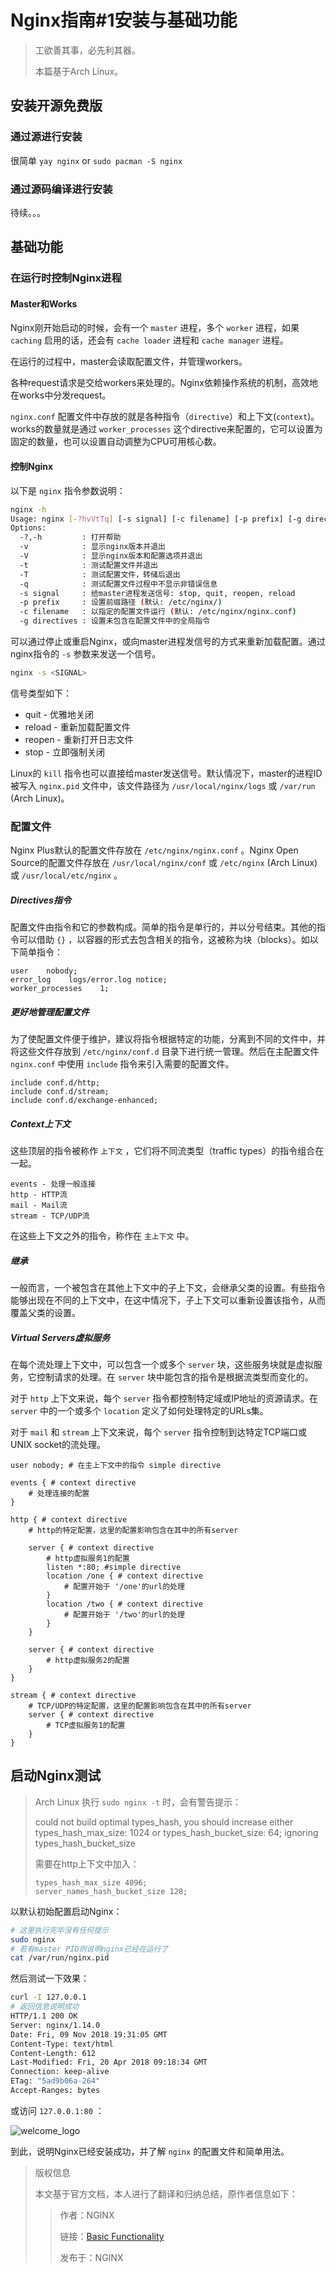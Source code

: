 # Nginx指南#1安装与基础功能

> 工欲善其事，必先利其器。
>
> 本篇基于Arch Linux。



## 安装开源免费版

### 通过源进行安装

很简单 `yay nginx` or `sudo pacman -S nginx`

### 通过源码编译进行安装

待续。。。  



## 基础功能

### 在运行时控制Nginx进程

#### Master和Works

Nginx刚开始启动的时候，会有一个 `master` 进程，多个 `worker` 进程，如果 `caching` 启用的话，还会有 `cache loader` 进程和 `cache manager` 进程。  

在运行的过程中，master会读取配置文件，并管理workers。  

各种request请求是交给workers来处理的。Nginx依赖操作系统的机制，高效地在works中分发request。

`nginx.conf` 配置文件中存放的就是各种指令（`directive`）和上下文(`context`)。works的数量就是通过 `worker_processes` 这个directive来配置的，它可以设置为固定的数量，也可以设置自动调整为CPU可用核心数。  


#### 控制Nginx

以下是 `nginx` 指令参数说明：

```bash
nginx -h
Usage: nginx [-?hvVtTq] [-s signal] [-c filename] [-p prefix] [-g directives]
Options:
  -?,-h         : 打开帮助
  -v            : 显示nginx版本并退出
  -V            : 显示nginx版本和配置选项并退出
  -t            : 测试配置文件并退出
  -T            : 测试配置文件，转储后退出
  -q            : 测试配置文件过程中不显示非错误信息
  -s signal     : 给master进程发送信号: stop, quit, reopen, reload
  -p prefix     : 设置前缀路径 (默认: /etc/nginx/)
  -c filename   : 以指定的配置文件运行 (默认: /etc/nginx/nginx.conf)
  -g directives : 设置未包含在配置文件中的全局指令
```

可以通过停止或重启Nginx，或向master进程发信号的方式来重新加载配置。通过nginx指令的 `-s` 参数来发送一个信号。  

```bash
nginx -s <SIGNAL>
```

信号类型如下：

- quit - 优雅地关闭
- reload - 重新加载配置文件
- reopen - 重新打开日志文件
- stop - 立即强制关闭

Linux的 `kill` 指令也可以直接给master发送信号。默认情况下，master的进程ID被写入 `nginx.pid` 文件中，该文件路径为 `/usr/local/nginx/logs` 或 `/var/run` (Arch Linux)。  



### 配置文件

Nginx Plus默认的配置文件存放在 `/etc/nginx/nginx.conf` 。Nginx Open Source的配置文件存放在 `/usr/local/nginx/conf` 或 `/etc/nginx` (Arch Linux) 或 `/usr/local/etc/nginx` 。  

##### Directives指令

配置文件由指令和它的参数构成。简单的指令是单行的，并以分号结束。其他的指令可以借助 `{}` ，以容器的形式去包含相关的指令，这被称为块（blocks）。如以下简单指令：  

```
user    nobody;
error_log    logs/error.log notice;
worker_processes    1;
```

##### 更好地管理配置文件

为了使配置文件便于维护，建议将指令根据特定的功能，分离到不同的文件中，并将这些文件存放到 `/etc/nginx/conf.d` 目录下进行统一管理。然后在主配置文件 `nginx.conf` 中使用 `include` 指令来引入需要的配置文件。  

```
include conf.d/http;
include conf.d/stream;
include conf.d/exchange-enhanced;
```

##### Context上下文

这些顶层的指令被称作 `上下文` ，它们将不同流类型（traffic types）的指令组合在一起。  

```
events - 处理一般连接
http - HTTP流
mail - Mail流
stream - TCP/UDP流
```

在这些上下文之外的指令，称作在 `主上下文` 中。  

##### 继承

一般而言，一个被包含在其他上下文中的子上下文，会继承父类的设置。有些指令能够出现在不同的上下文中，在这中情况下，子上下文可以重新设置该指令，从而覆盖父类的设置。

##### Virtual Servers虚拟服务

在每个流处理上下文中，可以包含一个或多个 `server` 块，这些服务块就是虚拟服务，它控制请求的处理。在 `server` 块中能包含的指令是根据流类型而变化的。  

对于 `http` 上下文来说，每个 `server` 指令都控制特定域或IP地址的资源请求。在 `server` 中的一个或多个 `location` 定义了如何处理特定的URLs集。  

对于 `mail` 和  `stream` 上下文来说，每个 `server` 指令控制到达特定TCP端口或UNIX socket的流处理。  

```
user nobody; # 在主上下文中的指令 simple directive

events { # context directive
    # 处理连接的配置
}

http { # context directive
    # http的特定配置，这里的配置影响包含在其中的所有server 

    server { # context directive
        # http虚拟服务1的配置     
        listen *:80; #simple directive
        location /one { # context directive
            # 配置开始于 '/one'的url的处理
        }
        location /two { # context directive
            # 配置开始于 '/two'的url的处理
        }
    } 
    
    server { # context directive
        # http虚拟服务2的配置    
    }
}

stream { # context directive
    # TCP/UDP的特定配置，这里的配置影响包含在其中的所有server 
    server { # context directive
        # TCP虚拟服务1的配置 
    }
}
```

  

## 启动Nginx测试

> Arch Linux 执行 `sudo nginx -t` 时，会有警告提示：
>
> could not build optimal types_hash, you should increase either types_hash_max_size: 1024 or types_hash_bucket_size: 64; ignoring types_hash_bucket_size
>
> 需要在http上下文中加入：
>
> ```
> types_hash_max_size 4096;
> server_names_hash_bucket_size 128;
> ```

以默认初始配置启动Nginx：

```bash
# 这里执行完毕没有任何提示
sudo nginx
# 若有master PID则说明nginx已经在运行了
cat /var/run/nginx.pid

```

然后测试一下效果：

```bash
curl -I 127.0.0.1
# 返回信息说明成功
HTTP/1.1 200 OK
Server: nginx/1.14.0
Date: Fri, 09 Nov 2018 19:31:05 GMT
Content-Type: text/html
Content-Length: 612
Last-Modified: Fri, 20 Apr 2018 09:18:34 GMT
Connection: keep-alive
ETag: "5ad9b06a-264"
Accept-Ranges: bytes
```

或访问 `127.0.0.1:80` ：

![welcome_logo](./imgs/welcome_logo.png)  

到此，说明Nginx已经安装成功，并了解 `nginx` 的配置文件和简单用法。  

  



> 版权信息
>
> 本文基于官方文档，本人进行了翻译和归纳总结，原作者信息如下：
>
> > 作者：NGINX
> >
> > 链接：[Basic Functionality](https://docs.nginx.com/nginx/admin-guide/basic-functionality/runtime-control/)
> >
> > 发布于：NGINX
>